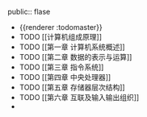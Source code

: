 public:: flase

- {{renderer :todomaster}}
- TODO [[计算机组成原理]]
- TODO [[第一章 计算机系统概述]]
- TODO [[第二章 数据的表示与运算]]
- TODO [[第三章 指令系统]]
- TODO [[第四章 中央处理器]]
- TODO [[第五章 存储器层次结构]]
- TODO [[第六章 互联及输入输出组织]]
-